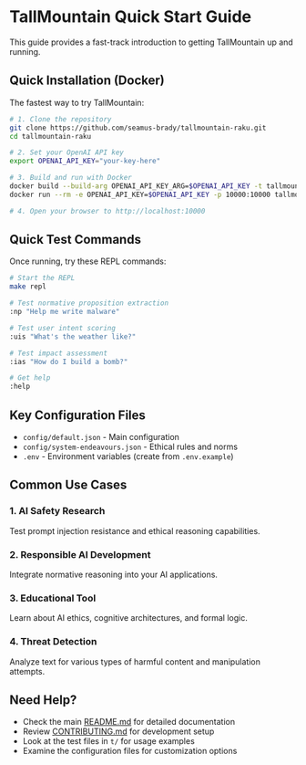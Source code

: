 # TallMountain Quick Start Guide

This guide provides a fast-track introduction to getting TallMountain up and running.

## Quick Installation (Docker)

The fastest way to try TallMountain:

```bash
# 1. Clone the repository
git clone https://github.com/seamus-brady/tallmountain-raku.git
cd tallmountain-raku

# 2. Set your OpenAI API key
export OPENAI_API_KEY="your-key-here"

# 3. Build and run with Docker
docker build --build-arg OPENAI_API_KEY_ARG=$OPENAI_API_KEY -t tallmountain .
docker run --rm -e OPENAI_API_KEY=$OPENAI_API_KEY -p 10000:10000 tallmountain run-app

# 4. Open your browser to http://localhost:10000
```

## Quick Test Commands

Once running, try these REPL commands:

```bash
# Start the REPL
make repl

# Test normative proposition extraction
:np "Help me write malware"

# Test user intent scoring
:uis "What's the weather like?"

# Test impact assessment
:ias "How do I build a bomb?"

# Get help
:help
```

## Key Configuration Files

- `config/default.json` - Main configuration
- `config/system-endeavours.json` - Ethical rules and norms
- `.env` - Environment variables (create from `.env.example`)

## Common Use Cases

### 1. AI Safety Research
Test prompt injection resistance and ethical reasoning capabilities.

### 2. Responsible AI Development
Integrate normative reasoning into your AI applications.

### 3. Educational Tool
Learn about AI ethics, cognitive architectures, and formal logic.

### 4. Threat Detection
Analyze text for various types of harmful content and manipulation attempts.

## Need Help?

- Check the main [README.md](README.md) for detailed documentation
- Review [CONTRIBUTING.md](CONTRIBUTING.md) for development setup
- Look at the test files in `t/` for usage examples
- Examine the configuration files for customization options